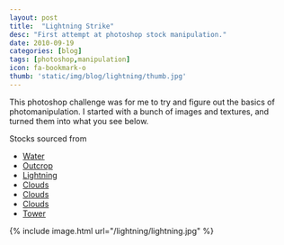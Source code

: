 ```yaml
---
layout: post
title:  "Lightning Strike"
desc: "First attempt at photoshop stock manipulation."
date: 2010-09-19
categories: [blog]
tags: [photoshop,manipulation]
icon: fa-bookmark-o
thumb: 'static/img/blog/lightning/thumb.jpg'
---
```


This photoshop challenge was for me to try and figure out the basics of photomanipulation.
    I started with a bunch of images and textures, and turned them into what you see below.
    

Stocks sourced from

* [Water](http://dianafernandes-stock.deviantart.com/art/sky-69580201)
* [Outcrop](http://bmjewell-stock.deviantart.com/art/Ocean-Rock-Stock-97445548)
* [Lightning](http://stock-by-kai.deviantart.com/art/Lightning-56774578)
* [Clouds](http://www.freeimages.com/photo/last-nights-storm-clouds-leaving-1343882)
* [Clouds](http://www.freeimages.com/photo/apocalypse-thunder-1153434)
* [Clouds](http://www.freeimages.com/photo/apocalypse-thunder-1153434)
* [Tower](http://fairiegoodmother.deviantart.com/art/Tower-106275249)


{% include image.html url="/lightning/lightning.jpg"  %}


